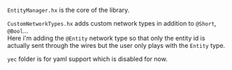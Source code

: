 `EntityManager.hx` is the core of the library.

`CustomNetworkTypes.hx` adds custom network types in addition to `@Short`, `@Bool`...  
Here i'm adding the `@Entity` network type so that only the entity id is actually sent through the wires but the user only plays with the `Entity` type.

`yec` folder is for yaml support which is disabled for now.
